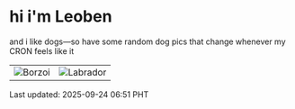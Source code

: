 # hi i'm Leoben

and i like dogs—so have some random dog pics that change whenever my CRON feels like it

|  |  |
|--------|----------|
| ![Borzoi](https://random-dog-vercel.vercel.app/api/random-borzoi?v=1758667873) | ![Labrador](https://random-dog-vercel.vercel.app/api/random-labrador?v=1758667873) |

Last updated: 2025-09-24 06:51 PHT
